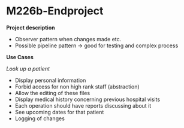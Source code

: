 # M226b-Endproject

**Project description**

- Observer pattern when changes made etc.
- Possible pipeline pattern -> good for testing and complex process

**Use Cases**

*Look up a patient* 
- Display personal information
- Forbid access for non high rank staff (abstraction)
- Allow the editing of these files
- Display medical history concerning previous hospital visits
- Each operation should have reports discussing about it
- See upcoming dates for that patient
- Logging of changes
